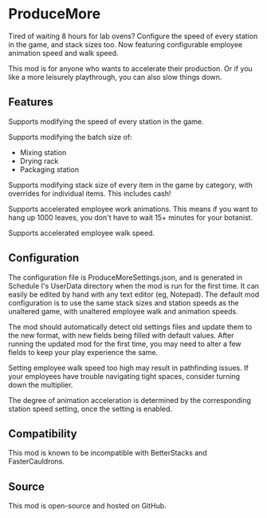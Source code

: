 # ProduceMore

Tired of waiting 8 hours for lab ovens? Configure the speed of every station in the game, and stack sizes too. Now featuring configurable employee animation speed and walk speed.

This mod is for anyone who wants to accelerate their production. Or if you like a more leisurely playthrough, you can also slow things down.


## Features

Supports modifying the speed of every station in the game.

Supports modifying the batch size of:

 - Mixing station
 - Drying rack
 - Packaging station

Supports modifying stack size of every item in the game by category, with overrides for individual items. This includes cash!

Supports accelerated employee work animations. This means if you want to hang up 1000 leaves, you don't have to wait 15+ minutes for your botanist.

Supports accelerated employee walk speed.


## Configuration

The configuration file is ProduceMoreSettings.json, and is generated in Schedule I's UserData directory when the mod is run for the first time. It can easily be edited by hand with any text editor (eg, Notepad). The default mod configuration is to use the same stack sizes and station speeds as the unaltered game, with unaltered employee walk and animation speeds.

The mod should automatically detect old settings files and update them to the new format, with new fields being filled with default values. After running the updated mod for the first time, you may need to alter a few fields to keep your play experience the same.

Setting employee walk speed too high may result in pathfinding issues. If your employees have trouble navigating tight spaces, consider turning down the multiplier.

The degree of animation acceleration is determined by the corresponding station speed setting, once the setting is enabled.


## Compatibility

This mod is known to be incompatible with BetterStacks and FasterCauldrons.


## Source

This mod is open-source and hosted on GitHub.